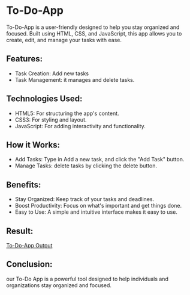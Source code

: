 # To-Do-App
To-Do-App is a user-friendly designed to help you stay organized and focused. Built using HTML, CSS, and JavaScript, this app allows you to create, edit, and manage your tasks with ease.
## Features:

- Task Creation: Add new tasks
- Task Management: it manages and delete tasks.

## Technologies Used:

- HTML5: For structuring the app's content.
- CSS3: For styling and layout.
- JavaScript: For adding interactivity and functionality.

## How it Works:

- Add Tasks: Type in Add a new task, and click the "Add Task" button.
- Manage Tasks: delete tasks by clicking the delete button.

## Benefits:

- Stay Organized: Keep track of your tasks and deadlines.
- Boost Productivity: Focus on what's important and get things done.
- Easy to Use: A simple and intuitive interface makes it easy to use.

## Result:
<a href="https://github.com/LalithaPoojitha/To-Do-App/blob/main/Screenshot%202025-06-07%20010618.png">To-Do-App Output </a>

## Conclusion:
our To-Do App is a powerful tool designed to help individuals and organizations stay organized and focused.

